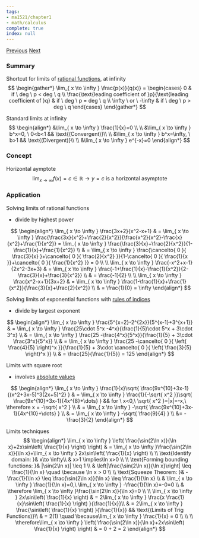 ```yaml
---
tags:
- ma1521/chapter1
- math/calculus
complete: true
index: null
---
```

[Previous](/labyrinth/notes/math/ma1521/limits_&_continuity)   [Next](/labyrinth/notes/math/ma1521/differentiation_II)
### Summary
Shortcut for limits of [rational functions](/labyrinth/notes/math/ma1521/polynomials#^e957d2), at infinity
$$
\begin{gather*}
\lim_{ x \to \infty } \frac{p(x)}{q(x)} = \begin{cases}
0 & if \ deg \ p < deg \ q \\
\frac{\text{leading coefficient of }p}{\text{leading coefficient of }q} & if \ deg \ p = deg \ q  \\
\infty \ or \ -\infty & if \ deg \ p > deg \ q 
\end{cases}
\end{gather*}
$$

Standard limits at infinity
$$
\begin{align*}
&\lim_{ x \to \infty } \frac{1}{x}=0 \\
\\
&\lim_{ x \to \infty } b^x=0, \ 0<b<1 && \text{(Convergent)}\\
\\
&\lim_{ x \to \infty } b^x=\infty, \ b>1 && \text{(Divergent)}\\
\\
&\lim_{ x \to \infty } e^{-x}=0
\end{align*}
$$
### Concept
Horizontal aymptote
$$
\lim_{ x \to \infty } f(x)=c\in \mathbb{R} \to y=c\text{ is a horizontal asymptote}
$$
### Application
Solving limits of rational functions
- divide by highest power

$$
\begin{align*}
\lim_{ x \to \infty } \frac{3x+2}{x^2-x+1} & = \lim_{ x \to \infty } \frac{\frac{3x}{x^2}+\frac{2}{x^2}}{\frac{x^2}{x^2}-\frac{x}{x^2}+\frac{1}{x^2}} = \lim_{ x \to \infty } \frac{\frac{3}{x}+\frac{2}{x^2}}{1-\frac{1}{x}+\frac{1}{x^2}} \\
& = \lim_{ x \to \infty } \frac{\cancelto{ 0 }{ \frac{3}{x} }+\cancelto{ 0 }{ \frac{2}{x^2} }}{1-\cancelto{ 0 }{ \frac{1}{x }}+\cancelto{ 0 }{ \frac{1}{x^2} }} = 0 \\
\\
\lim_{ x \to \infty } \frac{-x^2+x-1}{2x^2-3x+3} & = \lim_{ x \to \infty } \frac{-1+\frac{1}{x}-\frac{1}{x^2}}{2-\frac{3}{x}+\frac{3}{x^2}} \\
& = \frac{-1}{2} \\
\\
\lim_{ x \to \infty } \frac{x^2-x+1}{3x+2} & = \lim_{ x \to \infty } \frac{1-\frac{1}{x}+\frac{1}{x^2}}{\frac{3}{x}+\frac{2}{x^2}} \\
& = \frac{1}{0} = \infty
\end{align*}
$$

Solving limits of exponential functions with [rules of indices](/labyrinth/notes/math/math_fundementals/rules_of_indices)
- divide by largest exponent

$$
\begin{align*}
\lim_{ x \to \infty } \frac{5^{x+2}-2^{2x}}{5^{x-1}+3^{x+1}} & = \lim_{ x \to \infty }  \frac{25\cdot 5^x -4^x}{\frac{1}{5}\cdot 5^x + 3\cdot 3^x}  \\
& = \lim_{ x \to \infty }  \frac{25 -\frac{4^x}{5^x}}{\frac{1}{5} + 3\cdot \frac{3^x}{5^x}} \\
& = \lim_{ x \to \infty }  \frac{25 -\cancelto{ 0 }{ \left( \frac{4}{5} \right)^x }}{\frac{1}{5} + 3\cdot \cancelto{ 0 }{ \left( \frac{3}{5} \right)^x }} \\
& = \frac{25}{\frac{1}{5}} = 125
\end{align*}
$$

Limits with square root
- involves [absolute values](/labyrinth/notes/math/ma1521/absolute_values)

$$
\begin{align*}
\lim_{ x \to \infty } \frac{1}{x}\sqrt{ \frac{9x^{10}+3x-1}{(x^2+3x-5)^3(2x+5)^2} } & = \lim_{ x \to \infty } \frac{1}{-\sqrt{ x^2 }}\sqrt{ \frac{9x^{10}+3x-1}{4x^{8}+\dots} } && for \ x<0,\ \sqrt{ x^2 }=|x|=-x,\ \therefore x = -\sqrt{ x^2 } \\
& = \lim_{ x \to \infty } -\sqrt{ \frac{9x^{10}+3x-1}{4x^{10}+\dots} } \\
& = \lim_{ x \to \infty } -\sqrt{ \frac{9}{4} } \\
&= -\frac{3}{2}
\end{align*}
$$

Limits techniques
$$
\begin{align*}
\lim_{ x \to \infty } \left( \frac{\sin(2\ln x)}{\ln x}+2x\sin\left( \frac{1}{x} \right) \right) & = \lim_{ x \to \infty }\frac{\sin(2\ln x)}{\ln x}+\lim_{ x \to \infty }  2x\sin\left( \frac{1}{x} \right) \\
\\
\text{Identify domain: }& x\to \infty\\ 
& x>1 \implies\ln x>0 \\
\\
\text{Forming bounding functions: }& |\sin(2\ln x)| \leq 1 \\
& \left|\frac{\sin(2\ln x)}{\ln x}\right| \leq \frac{1}{\ln x} \quad \because \ln x > 0 \\
\\
\text{Squeeze Theorem: }& -\frac{1}{\ln x} \leq \frac{\sin(2\ln x)}{\ln x} \leq \frac{1}{\ln x} \\
& \lim_{ x \to \infty } \frac{1}{\ln x}=0,\ \lim_{ x \to \infty } -\frac{1}{\ln x}=-0=0 \\
& \therefore \lim_{ x \to \infty }\frac{\sin(2\ln x)}{\ln x}=0 \\
\\
\lim_{ x \to \infty }  2x\sin\left( \frac{1}{x} \right) & = 2\lim_{ x \to \infty }  \frac{x \frac{1}{x}\sin\left( \frac{1}{x} \right) }{\frac{1}{x}}\\
& = 2\lim_{ x \to \infty }  \frac{\sin\left( \frac{1}{x} \right) }{\frac{1}{x}} && \text{(Limits of Trig Functions)}\\
& = 2(1) \quad \because\lim_{ x \to \infty } \frac{1}{x} = 0 \\
\\
\\
\therefore\lim_{ x \to \infty } \left( \frac{\sin(2\ln x)}{\ln x}+2x\sin\left( \frac{1}{x} \right) \right) & = 0 + 2 = 2
\end{align*}
$$